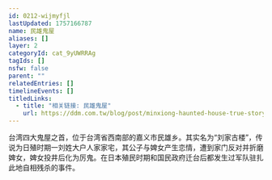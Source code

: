 ```yaml
---
id: 0212-wijmyfjl
lastUpdated: 1757166787
name: 民雄鬼屋
aliases: []
layer: 2
categoryId: cat_9yUWRRAg
tagIds: []
nsfw: false
parent: ""
relatedEntries: []
timelineEvents: []
titledLinks:
  - title: "相关链接: 民雄鬼屋"
    url: https://ddm.com.tw/blog/post/minxiong-haunted-house-true-story
---
```


台湾四大鬼屋之首，位于台湾省西南部的嘉义市民雄乡。其实名为“刘家古楼”，传说为日殖时期一刘姓大户人家家宅，其公子与婢女产生恋情，遭到家门反对并折磨婢女，婢女投井后化为厉鬼。在日本殖民时期和国民政府迁台后都发生过军队驻扎此地自相残杀的事件。